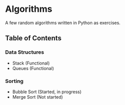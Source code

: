 # Algorithms

A few random algorithms written in Python as exercises.

## Table of Contents

### Data Structures

- Stack (Functional)
- Queues (Functional)

### Sorting

- Bubble Sort (Started, in progress)
- Merge Sort (Not started)
